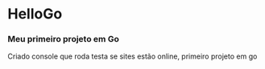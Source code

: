 # HelloGo

### Meu primeiro projeto em Go
Criado console que roda testa se sites estão online, primeiro projeto em go
